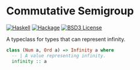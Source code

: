 # Commutative Semigroup

[![Haskell](https://img.shields.io/badge/language-Haskell-orange.svg)](https://haskell.org) [![Hackage](https://img.shields.io/hackage/v/infinity-class.svg)](https://hackage.haskell.org/package/infinity-class)  [![BSD3 License](https://img.shields.io/badge/license-BSD3-blue.svg)](https://github.com/AliceRixte/infinity-class/LICENSE)

A typeclass for types that can represent infinity.

```haskell
class (Num a, Ord a) => Infinity a where
  -- | A value representing infinity.
  infinity :: a
```
